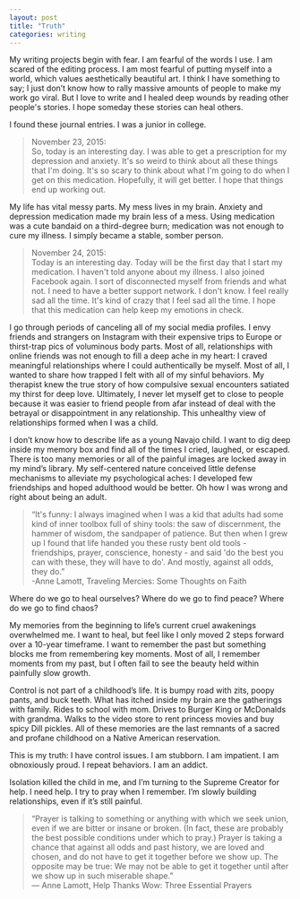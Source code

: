 ```yaml
---
layout: post
title: "Truth"
categories: writing
---
```



My writing projects begin with fear. I am fearful of the words I use. I am scared of the editing process. I am most fearful of putting myself into a world, which values aesthetically beautiful art. I think I have something to say; I just don’t know how to rally massive amounts of people to make my work go viral. But I love to write and I healed deep wounds by reading other people's stories. I hope someday these stories can heal others.  

I found these journal entries. I was a junior in college.  

> November 23, 2015:  
> So, today is an interesting day. I was able to get a prescription for my depression and anxiety. It's so weird to think about all these things that I'm doing. It's so scary to think about what I'm going to do when I get on this medication. Hopefully, it will get better. I hope that things end up working out.  


My life has vital messy parts. My mess lives in my brain. Anxiety and depression medication made my brain less of a mess. Using medication was a cute bandaid on a third-degree burn; medication was not enough to cure my illness. I simply became a stable, somber person.  

> November 24, 2015:  
> Today is an interesting day. Today will be the first day that I start my medication. I haven't told anyone about my illness. I also joined Facebook again. I sort of disconnected myself from friends and what not. I need to have a better support network. I don't know. I feel really sad all the time. It's kind of crazy that I feel sad all the time. I hope that this medication can help keep my emotions in check.  


I go through periods of canceling all of my social media profiles. I envy friends and strangers on Instagram with their expensive trips to Europe or thirst-trap pics of voluminous body parts. Most of all, relationships with online friends was not enough to fill a deep ache in my heart: I craved meaningful relationships where I could authentically be myself. Most of all, I wanted to share how trapped I felt with all of my sinful behaviors. My therapist knew the true story of how compulsive sexual encounters satiated my thirst for deep love. Ultimately, I never let myself get to close to people because it was easier to friend people from afar instead of deal with the betrayal or disappointment in any relationship. This unhealthy view of relationships formed when I was a child.  

I don’t know how to describe life as a young Navajo child. I want to dig deep inside my memory box and find all of the times I cried, laughed, or escaped. There is too many memories or all of the painful images are locked away in my mind’s library. My self-centered nature conceived little defense mechanisms to alleviate my psychological aches: I developed few friendships and hoped adulthood would be better. Oh how I was wrong and right about being an adult.  

> “It's funny: I always imagined when I was a kid that adults had some kind of inner toolbox full of shiny tools: the saw of discernment, the hammer of wisdom, the sandpaper of patience. But then when I grew up I found that life handed you these rusty bent old tools - friendships, prayer, conscience, honesty - and said 'do the best you can with these, they will have to do'. And mostly, against all odds, they do.”  
> -Anne Lamott, Traveling Mercies: Some Thoughts on Faith  

Where do we go to heal ourselves? Where do we go to find peace? Where do we go to find chaos?  

My memories from the beginning to life’s current cruel awakenings overwhelmed me. I want to heal, but feel like I only moved 2 steps forward over a 10-year timeframe. I want to remember the past but something blocks me from remembering key moments. Most of all,  I remember moments from my past, but I often fail to see the beauty held within painfully slow growth.  

Control is not part of a childhood’s life. It is bumpy road with zits, poopy pants, and buck teeth. What has itched inside my brain are the gatherings with family. Rides to school with mom. Drives to Burger King or McDonalds with grandma. Walks to the video store to rent princess movies and buy spicy Dill pickles. All of these memories are the last remnants of a sacred and profane childhood on a Native American reservation.  

This is my truth: I have control issues. I am stubborn. I am impatient. I am obnoxiously proud. I repeat behaviors. I am an addict.  

Isolation killed the child in me, and I’m turning to the Supreme Creator for help. I need help. I try to pray when I remember. I’m slowly building relationships, even if it’s still painful.  

> “Prayer is talking to something or anything with which we seek union, even if we are bitter or insane or broken. (In fact, these are probably the best possible conditions under which to pray.) Prayer is taking a chance that against all odds and past history, we are loved and chosen, and do not have to get it together before we show up. The opposite may be true: We may not be able to get it together until after we show up in such miserable shape.”  
> ― Anne Lamott, Help Thanks Wow: Three Essential Prayers  
